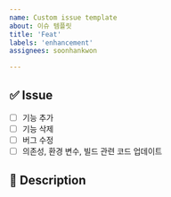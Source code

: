 ```yaml
---
name: Custom issue template
about: 이슈 템플릿
title: 'Feat'
labels: 'enhancement'
assignees: soonhankwon

---
```


## ✅  Issue

- [ ] 기능 추가
- [ ] 기능 삭제
- [ ] 버그 수정
- [ ] 의존성, 환경 변수, 빌드 관련 코드 업데이트

## 📑 Description
